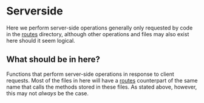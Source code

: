 # Serverside

Here we perform server-side operations generally only requested by code in the [routes](../routes) directory, although
other operations and files may also exist here should it seem logical.

## What should be in here?

Functions that perform server-side operations in response to client requests. Most of the files in here will have a 
[routes](../routes) counterpart of the same name that calls the methods stored in these files. As stated above, however,
this may not _always_ be the case.
